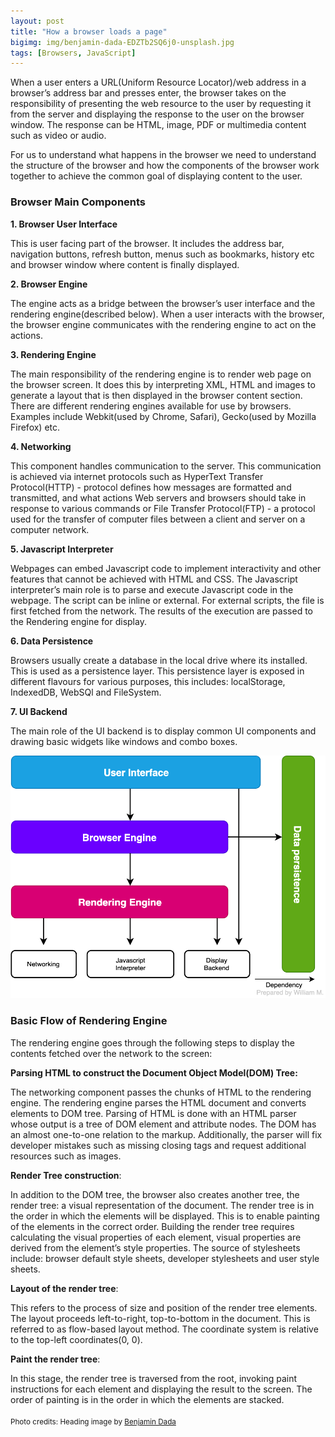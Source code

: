 ```yaml
---
layout: post
title: "How a browser loads a page"
bigimg: img/benjamin-dada-EDZTb2SQ6j0-unsplash.jpg
tags: [Browsers, JavaScript]
---
```

When a user enters a URL(Uniform Resource Locator)/web address in a browser’s address bar and presses enter, the browser takes on the responsibility of presenting the web resource to the user by requesting it from the server and displaying the response to the user on the browser window. The response can be HTML, image, PDF or multimedia content such as video or audio.

For us to understand what happens in the browser we need to understand the structure of the browser and how the components of the browser work together to achieve the common goal of displaying content to the user.

### Browser Main Components

**1. Browser User Interface**

This is user facing part of the browser. It includes the address bar, navigation buttons, refresh button, menus such as bookmarks, history etc and browser window where content is finally displayed.

**2. Browser Engine**

The engine acts as a bridge between the browser’s user interface and the rendering engine(described below). When a user interacts with the browser, the browser engine communicates with the rendering engine to act on the actions.

**3. Rendering Engine**

The main responsibility of the rendering engine is to render web page on the browser screen. It does this by interpreting XML, HTML and images to generate a layout that is then displayed in the browser content section. There are different rendering engines available for use by browsers. Examples include Webkit(used by Chrome, Safari), Gecko(used by Mozilla Firefox) etc.

**4. Networking**

This component handles communication to the server. This communication is achieved via internet protocols such as HyperText Transfer Protocol(HTTP) - protocol defines how messages are formatted and transmitted, and what actions Web servers and browsers should take in response to various commands or File Transfer Protocol(FTP) - a protocol used for the transfer of computer files between a client and server on a computer network.

**5. Javascript Interpreter**

Webpages can embed Javascript code to implement interactivity and other features that cannot be achieved with HTML and CSS. The Javascript interpreter’s main role is to parse and execute Javascript code in the webpage. The script can be inline or external. For external scripts, the file is first fetched from the network. The results of the execution are passed to the Rendering engine for display.

**6. Data Persistence**

Browsers usually create a database in the local drive where its installed. This is used as a persistence layer. This persistence layer is exposed in different flavours for various purposes, this includes: localStorage, IndexedDB, WebSQl and FileSystem.

**7. UI Backend**

The main role of the UI backend is to display common UI components and drawing basic widgets like windows and combo boxes.

![Diagram of browser main components architecture](/img/browser_architecture.png)

### Basic Flow of Rendering Engine

The rendering engine goes through the following steps to display the contents fetched over the network to the screen:

**Parsing HTML to construct the Document Object Model(DOM) Tree:**

The networking component passes the chunks of HTML to the rendering engine. The rendering engine parses the HTML document and converts elements to DOM tree. Parsing of HTML is done with an HTML parser whose output is a tree of DOM element and attribute nodes. The DOM has an almost one-to-one relation to the markup. Additionally, the parser will fix developer mistakes such as missing closing tags and  request additional resources such as images.

**Render Tree construction**:

In addition to the DOM tree, the browser also creates another tree, the render tree: a  visual representation of the document. The render tree is in the order in which the elements will be displayed. This is to enable painting of the elements in the correct order. Building the render tree requires calculating the visual properties of each element, visual properties are derived from the element’s style properties. The source of stylesheets include: browser default style sheets, developer stylesheets and user style sheets.

**Layout of the render tree**:

This refers to the process of size and position of the render tree elements. The layout proceeds left-to-right, top-to-bottom in the document. This is referred to as flow-based layout method. The coordinate system is relative to the top-left coordinates(0, 0).


**Paint the render tree**:

In this stage, the render tree is traversed from the root, invoking paint instructions for each element and displaying the result to the screen. The order of painting is in the order in which the elements are stacked.


<sub>Photo credits: Heading image by [Benjamin Dada](https://unsplash.com/@dadaben_?utm_source=unsplash&utm_medium=referral&utm_content=creditCopyText)<sub>
